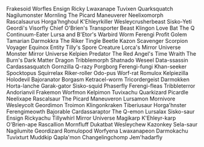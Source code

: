 Frakesoid
Worfles
Ensign Ricky
Lwaxanape
Tuvixen
Quarksquatch
Nagilumonster
Mornling
The Picard Maneuverer
Neelixomorph
Rascalsaurus
Horga'hnghoul
K'Ehleyrkiller
Wesleycrusherbeast
Sisko-Yeti
Geordi's Visorfly
Chief O'Brien's Transporter Beast
Klingon Love Bat
The Q Continuum-Eater
Lursa and B'Etor's Warbird Worm
Ferengi Profit Golem
Tamarian Darmokkra
The Riker Tingle Beetle
Kazon Scavenger Scorpion
Voyager Equinox Entity
Tilly's Spore Creature
Lorca's Mirror Universe Monster
Mirror Universe Kelpien Predator
The Red Angel's Time Wraith
The Burn's Dark Matter Dragon
Tribblemorph
Shatnado
Weseel
Data-ssassin
Cardassasquatch
Gornzilla
Q-razy
Porgborg
Ferengi-fungi
Khan-seeker
Spocktopus
Squirrelax
Riker-roller
Odo-pus
Worf-rat
Romulox
Kelpiezilla
Holodevil
Bajoranator
Borgasm
Ketracel-worm
Tricordergeist
Darmokken
Horta-lanche
Garak-gator
Sisko-squid
Phaserfly
Ferengi-fleas
Tribbleterror
Andorianvil
Frakemon
Worfmon
Kelpimon
Tuvixachu
Quarkizard
Picardle
Neelixape
Rascalsaur
The Picard Maneuveron
Lursamon
Mornivore
Wesleycolt
Geordimon
Troimon
Klingonkraken
Tiberiusaur
Horga'hnster
Ferengimeowth
Bajorable
Cardassaraptor
The Q-emon
Lursalax
Sisko-saur
Ensign Rickyachu
Tillywhirl
Mirror Universe Magikarp
K'Ehleyr-karp
O'Brien-ape
Rascallion
Mornfluff
Dukatbat
Wesleychew
Kazonkey
Sela-saur
Nagilumite
Geordizard
Romulopod
Worfyena
Lwaxanapeon
Darmokachu
Tuvixturt
Muddkip
Qapla'mon
Changelingchomp
Jem'hadarfly